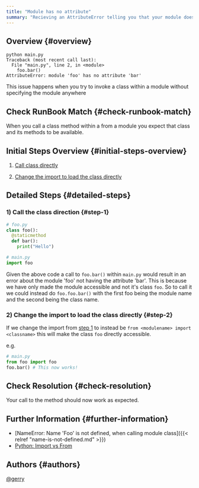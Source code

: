 ```yaml
---
title: "Module has no attribute"
summary: "Recieving an AttributeError telling you that your module doesn't have the method that you are calling"
---
```


## Overview {#overview}

```
python main.py 
Traceback (most recent call last):
  File "main.py", line 2, in <module>
    foo.bar()
AttributeError: module 'foo' has no attribute 'bar'
```

This issue happens when you try to invoke a class within a module without specifying the module anywhere

## Check RunBook Match {#check-runbook-match}

When you call a class method within a from a module you expect that class and its methods to be available.

## Initial Steps Overview {#initial-steps-overview}

1) [Call class directly](#step-1)

2) [Change the import to load the class directly](#step-2)


## Detailed Steps {#detailed-steps}

### 1) Call the class direction {#step-1}

```python
# foo.py
class foo():
  @staticmethod
  def bar():
    print("Hello")

# main.py
import foo
```

Given the above code a call to `foo.bar()` within `main.py` would result in an error about the module 'foo' not having the attribute 'bar'. This is because we have only made the module accessible and not it's class `foo`. So to call it we could instead do `foo.foo.bar()` with the first foo  being the module name and the second being the class name.

### 2) Change the import to load the class directly {#step-2}

If we change the import from [step 1](#step-1) to instead be `from <modulename> import <classname>` this will make the class `foo` directly accessible.

e.g.

```python
# main.py
from foo import foo
foo.bar() # This now works!
```

## Check Resolution {#check-resolution}

Your call to the method should now work as expected.

## Further Information {#further-information}

* [NameError: Name 'Foo' is not defined, when calling module class]({{< relref "name-is-not-defined.md" >}})
* [Python: Import vs From](https://stackoverflow.com/questions/9439480/from-import-vs-import)

## Authors {#authors}

[@gerry](https://github.com/gerrywastaken)

[//]: # (REFERENCED DOCS)
[//]: # (https://stackoverflow.com/questions/47323411/attributeerror-module-object-has-no-attribute-xxxx)
